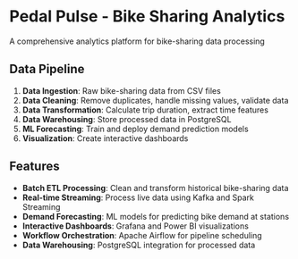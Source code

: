# Pedal Pulse - Bike Sharing Analytics 

A comprehensive analytics platform for bike-sharing data processing 

##  Data Pipeline

1. **Data Ingestion**: Raw bike-sharing data from CSV files
2. **Data Cleaning**: Remove duplicates, handle missing values, validate data
3. **Data Transformation**: Calculate trip duration, extract time features
4. **Data Warehousing**: Store processed data in PostgreSQL
5. **ML Forecasting**: Train and deploy demand prediction models
6. **Visualization**: Create interactive dashboards 


##  Features

- **Batch ETL Processing**: Clean and transform historical bike-sharing data
- **Real-time Streaming**: Process live data using Kafka and Spark Streaming
- **Demand Forecasting**: ML models for predicting bike demand at stations
- **Interactive Dashboards**: Grafana and Power BI visualizations
- **Workflow Orchestration**: Apache Airflow for pipeline scheduling
- **Data Warehousing**: PostgreSQL integration for processed data


